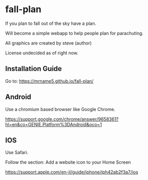 # fall-plan

If you plan to fall out of the sky have a plan.

Will become a simple webapp to help people plan for parachuting.

All graphics are created by steve (author)

License undecided as of right now.

## Installation Guide
Go to: https://mrname5.github.io/fall-plan/
## Android
Use a chromium based browser like Google Chrome.

https://support.google.com/chrome/answer/9658361?hl=en&co=GENIE.Platform%3DAndroid&oco=1

## IOS
Use Safari.

Follow the section: Add a website icon to your Home Screen

https://support.apple.com/en-il/guide/iphone/iph42ab2f3a7/ios
